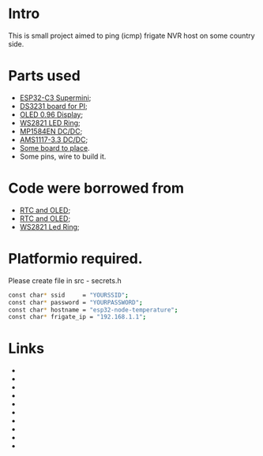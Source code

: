 # Intro

This is small project aimed to ping (icmp) frigate NVR host on some country side.

# Parts used

* [ESP32-C3 Supermini][1];
* [DS3231 board for PI][2];
* [OLED 0.96 Display][3];
* [WS2821 LED Ring][4];
* [MP1584EN DC/DC][5];
* [AMS1117-3.3 DC/DC][6];
* [Some board to place][7].
* Some pins, wire to build it.

# Code were borrowed from

* [RTC and OLED][8];
* [RTC and OLED][9];
* [WS2821 Led Ring][10];

# Platformio required.

Please create file in src - secrets.h 

~~~bash
const char* ssid     = "YOURSSID";
const char* password = "YOURPASSWORD";
const char* hostname = "esp32-node-temperature";
const char* frigate_ip = "192.168.1.1";
~~~

# Links 
* [1]: https://aliexpress.ru/item/1005006241069300.html?spm=a2g2w.orderdetail.0.0.48764aa6QgWFs6&sku_id=12000037691944835
* [2]: https://aliexpress.ru/item/32315883368.html?spm=a2g2w.orderdetail.0.0.1c994aa6tZMocu&sku_id=58978523933
* [3]: https://aliexpress.ru/item/1005007696040254.html?spm=a2g2w.orderdetail.0.0.7ed24aa6AxVX9W&sku_id=12000048371935539
* [4]: https://aliexpress.ru/item/32835427711.html?spm=a2g2w.orderdetail.0.0.76f94aa6w0WDiL&sku_id=66934085589
* [5]: https://aliexpress.ru/item/1005005870392716.html?spm=a2g2w.orderdetail.0.0.33764aa6ZH7Dfb&sku_id=12000034645748480
* [6]: https://aliexpress.ru/item/1005002065656202.html?sku_id=12000043386862310&spm=a2g2w.productlist.search_results.7.65d36bb6q9hygL
* [7]: https://aliexpress.ru/item/1005001526781123.html?sku_id=12000016471650073&spm=a2g2w.productlist.search_results.2.5acd1111dhEQSv
* [8]: https://www.hackster.io/mdraber/tutorial-on-how-to-use-ds3231-rtc-module-e12b38
* [9]: https://www.youtube.com/watch?v=qHRPHefREAY
* [10]: https://github.com/voidlooprobotech/Aruino-basic-to-advance-examples/tree/main/59%20WS2812%20RBG%20with%20Arduino/strandtest

